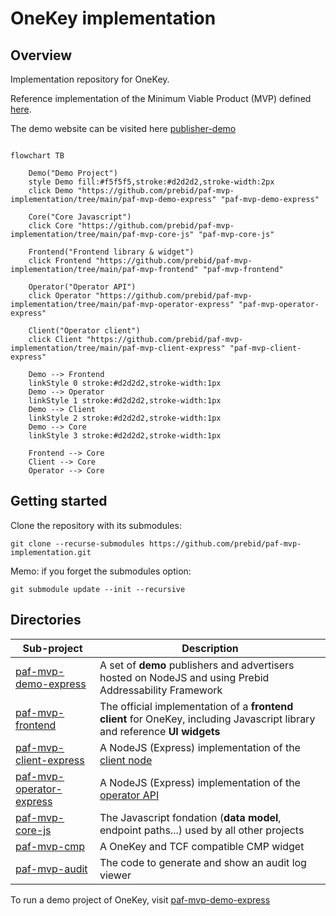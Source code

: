 # OneKey implementation


## Overview
Implementation repository for OneKey.

Reference implementation of the Minimum Viable Product (MVP) defined [here](https://github.com/criteo/addressable-network-proposals/tree/main/mvp-spec).

The demo website can be visited here [publisher-demo](https://www.pafdemopublisher.com/)

```mermaid

flowchart TB

    Demo("Demo Project")
    style Demo fill:#f5f5f5,stroke:#d2d2d2,stroke-width:2px
    click Demo "https://github.com/prebid/paf-mvp-implementation/tree/main/paf-mvp-demo-express" "paf-mvp-demo-express"
    
    Core("Core Javascript")
    click Core "https://github.com/prebid/paf-mvp-implementation/tree/main/paf-mvp-core-js" "paf-mvp-core-js"
    
    Frontend("Frontend library & widget")
    click Frontend "https://github.com/prebid/paf-mvp-implementation/tree/main/paf-mvp-frontend" "paf-mvp-frontend"
    
    Operator("Operator API")
    click Operator "https://github.com/prebid/paf-mvp-implementation/tree/main/paf-mvp-operator-express" "paf-mvp-operator-express"
    
    Client("Operator client")
    click Client "https://github.com/prebid/paf-mvp-implementation/tree/main/paf-mvp-client-express" "paf-mvp-client-express"
    
    Demo --> Frontend
    linkStyle 0 stroke:#d2d2d2,stroke-width:1px
    Demo --> Operator
    linkStyle 1 stroke:#d2d2d2,stroke-width:1px
    Demo --> Client
    linkStyle 2 stroke:#d2d2d2,stroke-width:1px
    Demo --> Core
    linkStyle 3 stroke:#d2d2d2,stroke-width:1px
    
    Frontend --> Core
    Client --> Core
    Operator --> Core

```

## Getting started

Clone the repository with its submodules: 

````
git clone --recurse-submodules https://github.com/prebid/paf-mvp-implementation.git
````

Memo: if you forget the submodules option:

```
git submodule update --init --recursive
```

## Directories

| Sub-project                                            | Description                                                                                                                                         |
|--------------------------------------------------------|-----------------------------------------------------------------------------------------------------------------------------------------------------|
| [paf-mvp-demo-express](./paf-mvp-demo-express)         | A set of **demo** publishers and advertisers hosted on NodeJS and using Prebid Addressability Framework                                             |
| [paf-mvp-frontend](./paf-mvp-frontend)                 | The official implementation of a **frontend client** for OneKey, including Javascript library and reference **UI widgets**                          |
| [paf-mvp-client-express](./paf-mvp-client-express)     | A NodeJS (Express) implementation of the [client node](https://github.com/prebid/addressability-framework/blob/main/mvp-spec/paf-client-node.md)    |
| [paf-mvp-operator-express](./paf-mvp-operator-express) | A NodeJS (Express) implementation of the [operator API](https://github.com/criteo/addressable-network-proposals/blob/main/mvp-spec/operator-api.md) |
| [paf-mvp-core-js](./paf-mvp-core-js)                   | The Javascript fondation (**data model**, endpoint paths...) used by all other projects                                                             |
| [paf-mvp-cmp](./paf-mvp-cmp)                           | A OneKey and TCF compatible CMP widget                                                                                                              |
| [paf-mvp-audit](./paf-mvp-audit)                       | The code to generate and show an audit log viewer                                                                                                   |

To run a demo project of OneKey, visit [paf-mvp-demo-express](./paf-mvp-demo-express)
